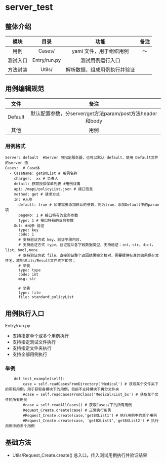 # server_test
## 整体介绍

模块|目录|功能|备注
:---:|:---:|:---:|:---:
用例|Cases/|yaml 文件，用于组织用例|～
测试入口|Entry/run.py|测试用例运行入口|
方法封装|Utils/|解析数据，组成用例执行并验证|

## 用例编辑规范

文件|备注
:---:|:---:
Default|默认配置参数，分server/get方法param/post方法header和body
其他|用例

### 用例格式

    Server: default  #Server 可指定服务器，也可以默认 default，使用 Default文件的server 值
    Cases:  # Case体
      - CaseName: getBXList # 用例名称
        charger:  xx # 负责人
        detail: 获取投保保单列表 #用例详情
        api: /mapi/policyList.json # 接口信息
        method: get # 请求方式
        In: #入参
          default: true # 如果需要添加默认的参数，则为true，添加Default中的param 项
          pageNo: 1 # 接口特有的业务参数
          type: 1 # 接口特有的业务参数
        Out: #出参 验证
          type: key 
          code: 1
          # 支持验证方式 key，验证字段内容，
          # 支持验证方式 type，验证返回各字段数据类型，支持验证：int，str，dict，list，bool,none
          # 支持验证方式 file，直接验证整个返回结果完全校对，需要提供标准的结果保存文件名，放到Utils/Result文件夹下即可；
          # 举例
          type: type
          code: int
          msg: str
          
          # 举例 
          type: file
          file: standard_policyList          
     

## 用例执行入口

Entry/run.py

* 支持指定单个或多个用例执行
* 支持指定测试文件执行
* 支持指定文件夹执行
* 支持全部用例执行

### 举例
        def test_example(self):
            case = self.readCasesFromDirectory('Medical') # 获取某个文件夹下的所有用例，用于获取各模块下的用例，目前不支持模块下再分文件夹
            #case = self.readCasesFromClass('Medical/List_bx') # 获取某个文件的所有用例
            #case = self.readAllCases() # 获取Cases/下的所有用例
            Request_Create.create(case) # 正常执行用例
            #Request_Create.create(case,'getBXList1') # 执行用例中的某个用例
            #Request_Create.create(case, 'getBXList1','getBXList2') # 执行用例中的多个用例

## 基础方法

* Utils/Request_Create.create() 总入口，传入测试用例执行并验证结果
